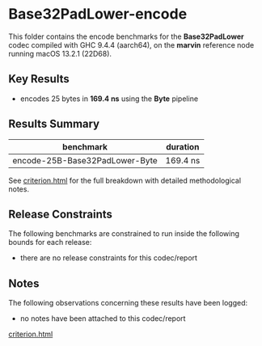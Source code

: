 # Base32PadLower-encode

This folder contains the encode benchmarks for the **Base32PadLower** codec compiled with GHC 9.4.4 (aarch64), on the 
**marvin** reference node running macOS 13.2.1 (22D68).

## Key Results

* encodes 25 bytes in **169.4 ns** using the **Byte** pipeline

## Results Summary

| benchmark                      | duration |
| ------------------------------ | -------- |
| encode-25B-Base32PadLower-Byte | 169.4 ns |

See [criterion.html](criterion.html) for the full breakdown with detailed methodological notes.

## Release Constraints

The following benchmarks are constrained to run inside the following bounds for each release:

* there are no release constraints for this codec/report

## Notes

The following observations concerning these results have been logged:
* no notes have been attached to this codec/report

[criterion.html](criterion.html)

